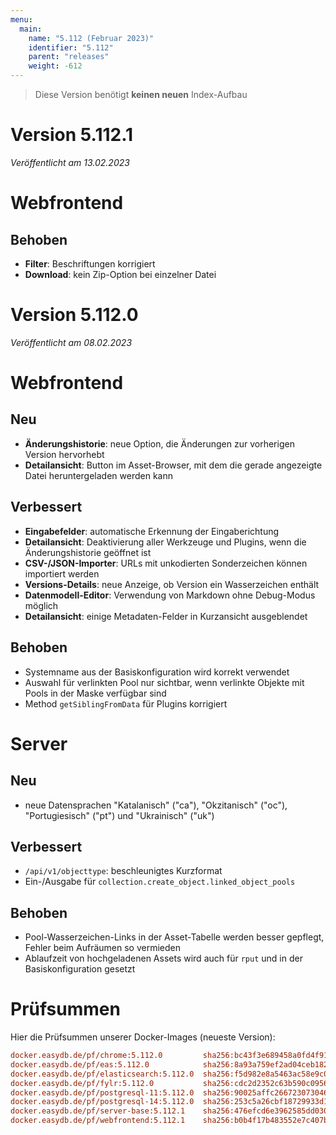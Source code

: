 ```yaml
---
menu:
  main:
    name: "5.112 (Februar 2023)"
    identifier: "5.112"
    parent: "releases"
    weight: -612
---
```



> Diese Version benötigt **keinen neuen** Index-Aufbau


# Version 5.112.1

*Veröffentlicht am 13.02.2023*

# Webfrontend

## Behoben

* **Filter**: Beschriftungen korrigiert
* **Download**: kein Zip-Option bei einzelner Datei

# Version 5.112.0

*Veröffentlicht am 08.02.2023*

# Webfrontend

## Neu

* **Änderungshistorie**: neue Option, die Änderungen zur vorherigen Version hervorhebt
* **Detailansicht**: Button im Asset-Browser, mit dem die gerade angezeigte Datei heruntergeladen werden kann

## Verbessert

* **Eingabefelder**: automatische Erkennung der Eingaberichtung
* **Detailansicht**: Deaktivierung aller Werkzeuge und Plugins, wenn die Änderungshistorie geöffnet ist
* **CSV-/JSON-Importer**: URLs mit unkodierten Sonderzeichen können importiert werden
* **Versions-Details**: neue Anzeige, ob Version ein Wasserzeichen enthält
* **Datenmodell-Editor**: Verwendung von Markdown ohne Debug-Modus möglich
* **Detailansicht**: einige Metadaten-Felder in Kurzansicht ausgeblendet

## Behoben

* Systemname aus der Basiskonfiguration wird korrekt verwendet
* Auswahl für verlinkten Pool nur sichtbar, wenn verlinkte Objekte mit Pools in der Maske verfügbar sind
* Method `getSiblingFromData` für Plugins korrigiert

# Server

## Neu

* neue Datensprachen "Katalanisch" ("ca"), "Okzitanisch" ("oc"), "Portugiesisch" ("pt") und "Ukrainisch" ("uk")

## Verbessert

* `/api/v1/objecttype`: beschleunigtes Kurzformat
* Ein-/Ausgabe für `collection.create_object.linked_object_pools`

## Behoben

* Pool-Wasserzeichen-Links in der Asset-Tabelle werden besser gepflegt, Fehler beim Aufräumen so vermieden
* Ablaufzeit von hochgeladenen Assets wird auch für `rput` und in der Basiskonfiguration gesetzt

# Prüfsummen

Hier die Prüfsummen unserer Docker-Images (neueste Version):

```ini
docker.easydb.de/pf/chrome:5.112.0         sha256:bc43f3e689458a0fd4f91d7ad7a828da76c586d8a7fb0d63b08b74bd07a133b5
docker.easydb.de/pf/eas:5.112.0            sha256:8a93a759ef2ad04ceb1821080a38855d7de95a90d5dad5c91537604fa4e530e3
docker.easydb.de/pf/elasticsearch:5.112.0  sha256:f5d982e8a5463ac58e9c03f0aa107cf3588dea33f5bfc2c7d52bd127f853d215
docker.easydb.de/pf/fylr:5.112.0           sha256:cdc2d2352c63b590c095668c92100c595e806be101c4f3afce842bbc67260bf1
docker.easydb.de/pf/postgresql-11:5.112.0  sha256:90025affc266723073046d5d0ffa9d856095034cb9476a2d01eacfcd87bd923b
docker.easydb.de/pf/postgresql-14:5.112.0  sha256:253c5a26cbf18729933d1fe357b93fd5180181f11fb0b70cf4c992f11b9412f7
docker.easydb.de/pf/server-base:5.112.1    sha256:476efcd6e3962585dd030fa7a35ab3a8eb0ddc2bdc4ec3a8edad32326b6bab56
docker.easydb.de/pf/webfrontend:5.112.1    sha256:b0b4f17b483552e7c407baad0aabe47994a1971cfeae50c65359237ba4e3cf2c
```
